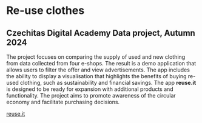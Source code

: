 # **Re-use clothes**

## Czechitas Digital Academy Data project, Autumn 2024

The project focuses on comparing the supply of used and new clothing from data collected from four e-shops. The result is a demo application that allows users to filter the offer and view advertisements. The app includes the ability to display a visualisation that highlights the benefits of buying re-used clothing, such as sustainability and financial savings. The app **reuse.it** is designed to be ready for expansion with additional products and functionality. The project aims to promote awareness of the circular economy and facilitate purchasing decisions.

[reuse.it](https://reuseit-95147912.hub.north-europe.azure.keboola.com/)

